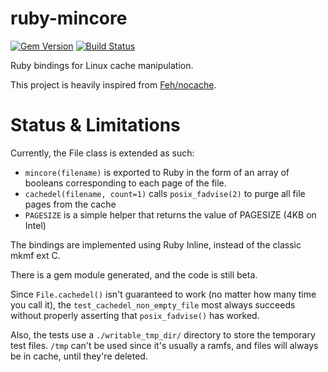 ruby-mincore
============
[![Gem Version](https://badge.fury.io/rb/mincore.png)](http://badge.fury.io/rb/mincore)
[![Build Status](https://travis-ci.org/noushi/ruby-mincore.png?branch=master)](https://travis-ci.org/noushi/ruby-mincore)

Ruby bindings for Linux cache manipulation.

This project is heavily inspired from [Feh/nocache](http://github.com/Feh/nocache).


Status & Limitations
====================

Currently, the File class is extended as such:
- `mincore(filename)` is exported to Ruby in the form of an array of booleans corresponding to each page of the file.
- `cachedel(filename, count=1)` calls `posix_fadvise(2)` to purge all file pages from the cache
- `PAGESIZE` is a simple helper that returns the value of PAGESIZE (4KB on Intel)

The bindings are implemented using Ruby Inline, instead of the classic mkmf ext C.

There is a gem module generated, and the code is still beta.

Since `File.cachedel()` isn't guaranteed to work (no matter how many time you call it), the `test_cachedel_non_empty_file` most always succeeds without properly asserting that `posix_fadvise()` has worked.

Also, the tests use a `./writable_tmp_dir/` directory to store the temporary test files. `/tmp` can't be used since it's 
usually a ramfs, and files will always be in cache, until they're deleted.


